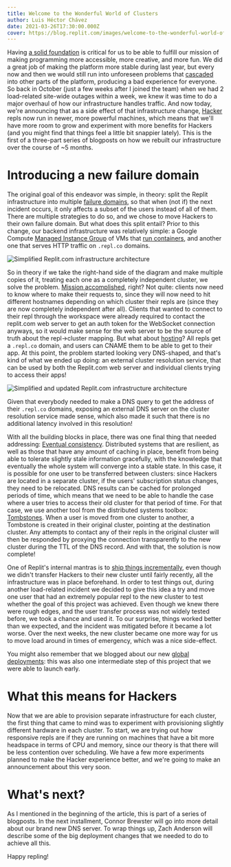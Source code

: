 ```yaml
---
title: Welcome to the Wonderful World of Clusters
author: Luis Héctor Chávez
date: 2021-03-26T17:30:00.000Z
cover: https://blog.replit.com/images/welcome-to-the-wonderful-world-of-clusters/clusters-after.png
---
```


Having [a solid foundation](https://blog.replit.com/quality) is critical for us to be able to fulfill our mission of making programming more accessible, more creative, and more fun. We did a great job of making the platform more stable during last year, but every now and then we would still run into unforeseen problems that [cascaded](https://en.wikipedia.org/wiki/Cascading_failure) into other parts of the platform, producing a bad experience for everyone. So back in October (just a few weeks after I joined the team) when we had 2 load-related site-wide outages within a week, we knew it was time to do a major overhaul of how our infrastructure handles traffic. And now today, we're announcing that as a side effect of that infrastructure change, [Hacker](https://replit.com/site/pricing) repls now run in newer, more powerful machines, which means that we'll have more room to grow and experiment with more benefits for Hackers (and you might find that things feel a little bit snappier lately). This is the first of a three-part series of blogposts on how we rebuilt our infrastructure over the course of ~5 months.

# Introducing a new failure domain

The original goal of this endeavor was simple, in theory: split the Replit infrastructure into multiple [failure domains](https://en.wikipedia.org/wiki/Failure_domain), so that when (not if) the next incident occurs, it only affects a subset of the users instead of all of them. There are multiple strategies to do so, and we chose to move Hackers to their own failure domain. But what does this split entail? Prior to this change, our backend infrastructure was relatively simple: a Google Compute [Managed Instance Group](https://cloud.google.com/compute/docs/instance-groups) of VMs that [run containers](https://blog.replit.com/killing-containers-at-scale#replit-architecture), and another one that serves HTTP traffic on `.repl.co` domains.

![Simplified Replit.com infrastructure architecture](https://blog.replit.com/images/welcome-to-the-wonderful-world-of-clusters/clusters-before.png "Simplified Replit.com infrastructure architecture")

So in theory if we take the right-hand side of the diagram and make multiple copies of it, treating each one as a completely independent cluster, we solve the problem. [Mission accomplished](https://i.kym-cdn.com/entries/icons/original/000/001/899/mission_accomplished.jpg), right? Not quite: clients now need to know where to make their requests to, since they will now need to hit different hostnames depending on which cluster their repls are (since they are now completely independent after all). Clients that wanted to connect to their repl through the workspace were already required to contact the replit.com web server to get an auth token for the WebSocket connection anyways, so it would make sense for the web server to be the source of truth about the repl->cluster mapping. But what about [hosting](https://blog.replit.com/hosting)? All repls get a `.repl.co` domain, and users can CNAME them to be able to get to their app. At this point, the problem started looking very DNS-shaped, and that's kind of what we ended up doing: an external cluster resolution service, that can be used by both the Replit.com web server and individual clients trying to access their apps!

![Simplified and updated Replit.com infrastructure architecture](https://blog.replit.com/images/welcome-to-the-wonderful-world-of-clusters/clusters-after.png "Simplified and updated Replit.com infrastructure architecture")

Given that everybody needed to make a DNS query to get the address of their `.repl.co` domains, exposing an external DNS server on the cluster resolution service made sense, which also made it such that there is no additional latency involved in this resolution!

With all the building blocks in place, there was one final thing that needed addressing: [Eventual consistency](https://en.wikipedia.org/wiki/Eventual_consistency). Distributed systems that are resilient, as well as those that have any amount of caching in place, benefit from being able to tolerate slightly stale information gracefully, with the knowledge that eventually the whole system will converge into a stable state. In this case, it is possible for one user to be transferred between clusters: since Hackers are located in a separate cluster, if the users' subscription status changes, they need to be relocated. DNS results can be cached for prolonged periods of time, which means that we need to be able to handle the case where a user tries to access their old cluster for that period of time. For that case, we use another tool from the distributed systems toolbox: [Tombstones](https://en.wikipedia.org/wiki/Tombstone_(data_store)). When a user is moved from one cluster to another, a Tombstone is created in their original cluster, pointing at the destination cluster. Any attempts to contact any of their repls in the original cluster will then be responded by proxying the connection transparently to the new cluster during the TTL of the DNS record. And with that, the solution is now complete!

One of Replit's internal mantras is to [ship things incrementally](https://freakonomics.com/podcast/in-praise-of-incrementalism/), even though we didn't transfer Hackers to their new cluster until fairly recently, all the infrastructure was in place beforehand. In order to test things out, during another load-related incident we decided to give this idea a try and move one user that had an extremely popular repl to the new cluster to test whether the goal of this project was achieved. Even though we knew there were rough edges, and the user transfer process was not widely tested before, we took a chance and used it. To our surprise, things worked better than we expected, and the incident was mitigated before it became a lot worse. Over the next weeks, the new cluster became one more way for us to move load around in times of emergency, which was a nice side-effect.

You might also remember that we blogged about our new [global deployments](https://blog.replit.com/global): this was also one intermediate step of this project that we were able to launch early.

# What this means for Hackers

Now that we are able to provision separate infrastructure for each cluster, the first thing that came to mind was to experiment with provisioning slightly different hardware in each cluster. To start, we are trying out how responsive repls are if they are running on machines that have a bit more headspace in terms of CPU and memory, since our theory is that there will be less contention over scheduling. We have a few more experiments planned to make the Hacker experience better, and we're going to make an announcement about this very soon.

# What's next?

As I mentioned in the beginning of the article, this is part of a series of blogposts. In the next installment, Connor Brewster will go into more detail about our brand new DNS server. To wrap things up, Zach Anderson will describe some of the big deployment changes that we needed to do to achieve all this.

Happy repling!
